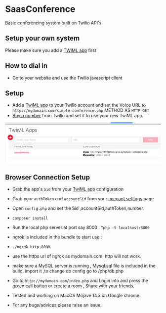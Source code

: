 # SaasConference

Basic conferencing system built on Twilio API's

## Setup your own system

Please make sure you add a [TWiML app](https://www.twilio.com/user/account/voice/dev-tools/twiml-apps) first 

## How to dial in

* Go to your website and use the Twilio javascript client

## Setup

* Add a [TwiML app](https://www.twilio.com/user/account/voice/dev-tools/twiml-apps) to your Twilio account and set the Voice URL to `http://mydomain.com/simple-conference.php` METHOD AS `HTTP GET`
* [Buy a number](https://www.twilio.com/user/account/voice/phone-numbers) from Twilio and set it to use your new TwiML app.

![image](twiml-app.png)


## Browser Connection Setup
* Grab the app's `Sid` from your [TwiML app](https://www.twilio.com/user/account/voice/dev-tools/twiml-apps) configuration
* Grab your `authToken` and `accountSid` from your [account settings](https://www.twilio.com/user/account/settings) page

* Open `config.php` and set the Sid ,accountSid,authToken,number.
* `composer install`
* Run the local php server at port say 8000 .
*```php -S localhost:8000```
* ngrok is included in the bundle to start use :
* ```./ngrok http 8000``` 
* use the https url of ngrok as mydomain.com. http will not work.
* make sure a MySQL server is running , Mysql.sql file is included in the build, import it ,to change db config go to /php/db.php
* Go to `http://mydomain.com/index.php` and Login into and press the green call button or create a room , Share with your friends.
* Tested and working on MacOS Mojave 14.x on Google chrome.
* For any bugs/advices please raise an issue.

